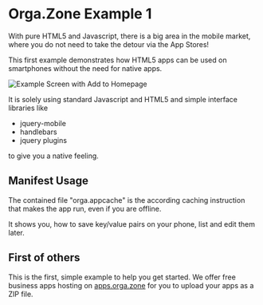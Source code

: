 Orga.Zone Example 1
===================
With pure HTML5 and Javascript, there is a big area in the mobile market, where you do not
need to take the detour via the App Stores!

This first example demonstrates how HTML5 apps can be used on smartphones without the need for native apps.

![Example Screen with Add to Homepage](https://apps.orga.zone/up/5/5/screen.png)

It is solely using standard Javascript and HTML5 and simple interface libraries like

*   jquery-mobile
*   handlebars
*   jquery plugins

to give you a native feeling.

Manifest Usage
--------------------

The contained file "orga.appcache" is the according caching instruction that makes the
app run, even if you are offline.

It shows you, how to save key/value pairs on your phone, list and edit them later.


First of others
---------------------

This is the first, simple example to help you get started. We offer free business
apps hosting on [apps.orga.zone](https://apps.orga.zone/en/) for you to upload your
apps as a ZIP file.
